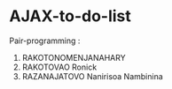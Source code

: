 # AJAX-to-do-list
Pair-programming :

1) RAKOTONOMENJANAHARY
2) RAKOTOVAO Ronick
3) RAZANAJATOVO Nanirisoa Nambinina

